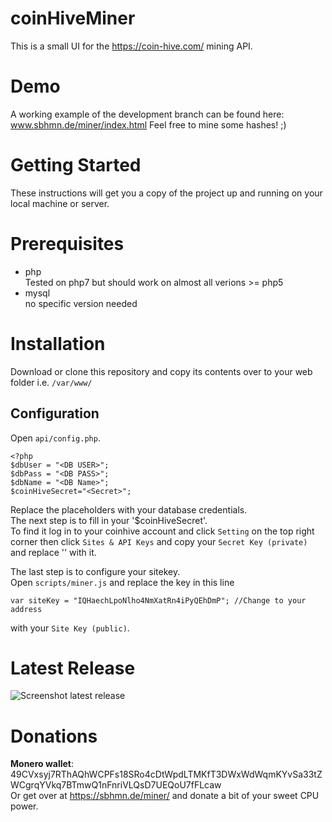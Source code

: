 # coinHiveMiner
This is a small UI for the https://coin-hive.com/ mining API.


# Demo
A working example of the development branch can be found here:
www.sbhmn.de/miner/index.html 
Feel free to mine some hashes! ;)

# Getting Started
These instructions will get you a copy of the project up and running on your local machine or server.

# Prerequisites
* php  
Tested on php7 but should work on almost all verions >= php5
* mysql  
no specific version needed

# Installation
Download or clone this repository and copy its contents over to your web folder
i.e. `/var/www/`

## Configuration
Open `api/config.php`.
```
<?php
$dbUser = "<DB USER>";
$dbPass = "<DB PASS>";
$dbName = "<DB Name>";
$coinHiveSecret="<Secret>";
```
Replace the placeholders with your database credentials.  
The next step is to fill in your '$coinHiveSecret'.  
To find it log in to your coinhive account and click `Setting` on the top right corner then click `Sites & API Keys` and copy your `Secret Key (private)` and replace '<Secret>' with it.

The last step is to configure your sitekey.  
Open `scripts/miner.js` and replace the key in this line
```
var siteKey = "IQHaechLpoNlho4NmXatRn4iPyQEhDmP"; //Change to your address
```
with your `Site Key (public)`.

# Latest Release
![Screenshot latest release](https://user-images.githubusercontent.com/9130981/30785631-20366b26-a16a-11e7-8efb-dc7f403b1050.png)

# Donations
**Monero wallet**:  
49CVxsyj7RThAQhWCPFs18SRo4cDtWpdLTMKfT3DWxWdWqmKYvSa33tZWCgrqYVkq7BTmwQ1nFnriVLQsD7UEQoU7fFLcaw  
Or get over at https://sbhmn.de/miner/ and donate a bit of your sweet CPU power.

